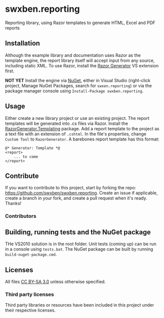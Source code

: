 swxben.reporting
================

Reporting library, using Razor templates to generate HTML, Excel and PDF reports


## Installation

Although the example library and documentation uses Razor as the template engine, the report library itself will accept input from any source, including static XML. To use Razor, install the [Razor Generator](http://razorgenerator.codeplex.com/) VS extension first.

**NOT YET** Install the engine via [NuGet](http://nuget.org/packages/swxben.reporting), either in Visual Studio (right-click project, Manage NuGet Packages, search for `swxen.reporting`) or via the package manager console using `Install-Package swxben.reporting`.


## Usage

Either create a new library project or use an existing project. The report templates will be generated into .cs files via Razor. Install the [RazorGenerator.Templating](https://www.nuget.org/packages/RazorGenerator.Templating) package. Add a report template to the project as a text file with an extension of `.cshtml`. In the file's properties, change `Custom Tool` to `RazorGenerator`. A barebones report template has this format:

	@* Generator: Template *@
	<report>
		... to come
	</report>


## Contribute

If you want to contribute to this project, start by forking the repo: <https://github.com/swxben/swxben.reporting>. Create an issue if applicable, create a branch in your fork, and create a pull request when it's ready. Thanks!

### Contributors


## Building, running tests and the NuGet package

THe VS2010 solution is in the root folder. Unit tests (coming up) can be run in a console using `tests.bat`. The NuGet package can be built by running `build-nuget-package.cmd`.


## Licenses

All files [CC BY-SA 3.0](http://creativecommons.org/licenses/by-sa/3.0/) unless otherwise specified.

### Third party licenses

Third party libraries or resources have been included in this project under their respective licenses.




